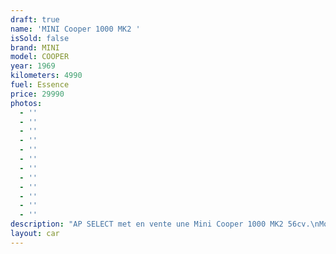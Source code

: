 ```yaml
---
draft: true
name: 'MINI Cooper 1000 MK2 '
isSold: false
brand: MINI
model: COOPER
year: 1969
kilometers: 4990
fuel: Essence
price: 29990
photos:
  - ''
  - ''
  - ''
  - ''
  - ''
  - ''
  - ''
  - ''
  - ''
  - ''
  - ''
  - ''
description: "AP SELECT met en vente une Mini Cooper 1000 MK2 56cv.\nModèle du 06/1969 avec 5000km.\n\nCouleur extérieur Diamond White, Toit noir, intérieur cuir noir.\nBoîte de vitesse 4 rapports.\n\nCarte grise française \U0001F1EB\U0001F1F7\n\nContrôle technique à jour.\n\nVéhicule entièrement restauré en carrosserie, intérieur et moteur par le garage BMC en 2016.\n\nDossier photos de la restauration disponible.\n\n- Moteur 1000cc revu et corrigé\n- Boite de vitesse révisée avec synchro de 3ème remplacée\n- Freins avants de Cooper S « gros » étriers - Châssis restauré avec trains avant réglable\n- Caisse entièrement démontée, restaurée avec peinture complète\n- Intérieur restauré avec sièges avant Newton\n- Faisceau électrique restauré\n- Jantes Dunlop 10 pouces\n- Pédale Hopkirk\n\nDisponible et visible sur RDV pour acheteur sérieux.\n\nPossibilité d'une garantie 3, 6 ou 12 mois en supplément.\n\nRéalisation des démarches d'immatriculation.\n\nAP SELECT c'est des solutions de courtage et conciergerie sur mesure pour profiter librement de sa passion et de son patrimoine.\n\nPrenez le volant, AP SELECT s'occupe du reste."
layout: car
---
```



